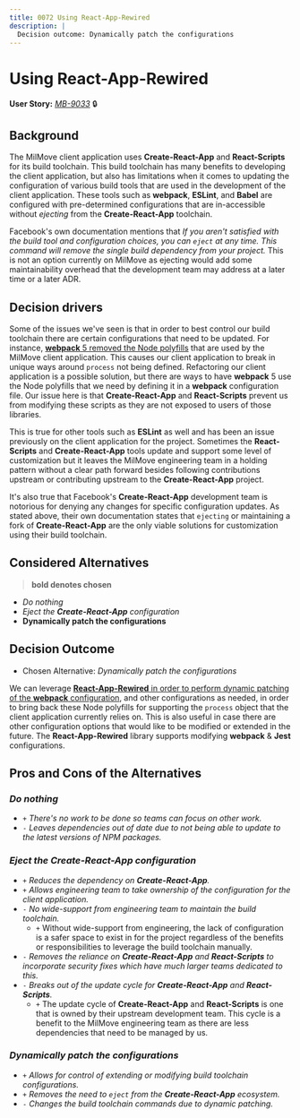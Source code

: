 ```yaml
---
title: 0072 Using React-App-Rewired
description: |
  Decision outcome: Dynamically patch the configurations
---
```


# Using React-App-Rewired

**User Story:** *[MB-9033](https://dp3.atlassian.net/browse/MB-9033)* :lock:

## Background

The MilMove client application uses **Create-React-App** and **React-Scripts**
for its build toolchain. This build toolchain has many benefits to developing
the client application, but also has limitations when it comes to updating
the configuration of various build tools that are used in the development of
the client application. These tools such as **webpack**, **ESLint**, and
**Babel** are configured with pre-determined configurations that are
in-accessible without *ejecting* from the **Create-React-App** toolchain.

Facebook's own documentation mentions that *If you aren't satisfied with the
build tool and configuration choices, you can `eject` at any time. This command
will remove the single build dependency from your project.* This is not an
option currently on MilMove as ejecting would add some maintainability overhead
that the development team may address at a later time or a later ADR.

## Decision drivers

Some of the issues we've seen is that in order to best control our build
toolchain there are certain configurations that need to be updated. For
instance, [**webpack** 5 removed the Node polyfills][wp5-migrate] that are used
by the MilMove client application. This causes our client application to break
in unique ways around `process` not being defined. Refactoring our client
application is a possible solution, but there are ways to have **webpack** 5 use
the Node polyfills that we need by defining it in a **webpack** configuration
file. Our issue here is that **Create-React-App** and **React-Scripts** prevent
us from modifying these scripts as they are not exposed to users of those
libraries.

[wp5-migrate]:
https://webpack.js.org/migrate/5/#run-a-single-build-and-follow-advice

This is true for other tools such as **ESLint** as well and has been an issue
previously on the client application for the project. Sometimes the
**React-Scripts** and **Create-React-App** tools update and support some level
of customization but it leaves the MilMove engineering team in a holding pattern
without a clear path forward besides following contributions upstream or
contributing upstream to the **Create-React-App** project.

It's also true that Facebook's **Create-React-App** development team is
notorious for denying any changes for specific configuration updates. As stated
above, their own documentation states that `ejecting` or maintaining a fork of
**Create-React-App** are the only viable solutions for customization using their
build toolchain.

## Considered Alternatives

> **bold denotes chosen**

* *Do nothing*
* *Eject the **Create-React-App** configuration*
* **Dynamically patch the configurations**

## Decision Outcome

* Chosen Alternative: *Dynamically patch the configurations*

We can leverage [**React-App-Rewired** in order to perform dynamic patching of
the **webpack** configuration][gh-rar], and other configurations as needed, in
order to bring back these Node polyfills for supporting the `process` object
that the client application currently relies on. This is also useful in case
there are other configuration options that would like to be modified or extended
in the future. The **React-App-Rewired** library supports modifying **webpack**
& **Jest** configurations.

[gh-rar]: https://github.com/timarney/react-app-rewired

## Pros and Cons of the Alternatives

### *Do nothing*

* `+` *There's no work to be done so teams can focus on other work.*
* `-` *Leaves dependencies out of date due to not being able to update to the
  latest versions of NPM packages.*

### *Eject the **Create-React-App** configuration*

* `+` *Reduces the dependency on **Create-React-App**.*
* `+` *Allows engineering team to take ownership of the configuration for the
  client application.*
* `-` *No wide-support from engineering team to maintain the build toolchain.*
  * `+` Without wide-support from engineering, the lack of configuration is a safer
  space to exist in for the project regardless of the benefits or
  responsibilities to leverage the build toolchain manually.
* `-` *Removes the reliance on **Create-React-App** and **React-Scripts** to
  incorporate security fixes which have much larger teams dedicated to this.*
* `-` *Breaks out of the update cycle for **Create-React-App** and
  **React-Scripts**.*
  * `+` The update cycle of **Create-React-App** and **React-Scripts** is one that
  is owned by their upstream development team. This cycle is a benefit to the
  MilMove engineering team as there are less dependencies that need to be
  managed by us.

### *Dynamically patch the configurations*

* `+` *Allows for control of extending or modifying build toolchain
  configurations.*
* `+` *Removes the need to `eject` from the **Create-React-App** ecosystem.*
* `-` *Changes the build toolchain commands due to dynamic patching.*

